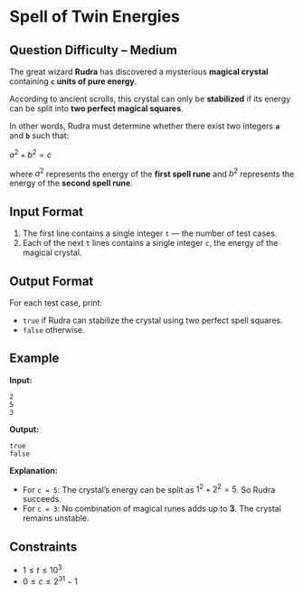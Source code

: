 # Spell of Twin Energies  
## Question Difficulty – Medium  

The great wizard **Rudra** has discovered a mysterious **magical crystal** containing **`c` units of pure energy**.  

According to ancient scrolls, this crystal can only be **stabilized** if its energy can be split into **two perfect magical squares**.  

In other words, Rudra must determine whether there exist two integers **`a`** and **`b`** such that:  

$a^2 + b^2 = c$  

where $a^2$ represents the energy of the **first spell rune** and $b^2$ represents the energy of the **second spell rune**.  


## Input Format  
1. The first line contains a single integer `t` — the number of test cases.  
2. Each of the next `t` lines contains a single integer `c`, the energy of the magical crystal.  

## Output Format  
For each test case, print:  
- `true` if Rudra can stabilize the crystal using two perfect spell squares.  
- `false` otherwise. 

## Example  

**Input:**  
```
2
5
3
```

**Output:**  
```
true
false
```

**Explanation:**  
- For `c = 5`: The crystal’s energy can be split as $1^2 + 2^2 = 5$. So Rudra succeeds.  
- For `c = 3`: No combination of magical runes adds up to **3**. The crystal remains unstable.  

## Constraints
- $1 \leq t \leq 10^3$  
- $0 \leq c \leq 2^{31} - 1$ 